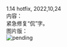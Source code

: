 1.14 hotfix, 2022,10,24  
内容：  
紧急修复“侃”字。  
图片版：  
![pending](https://user-images.githubusercontent.com/106015739/197554802-79f71b2b-b7ba-41fc-9b7b-592ed505d340.png)
